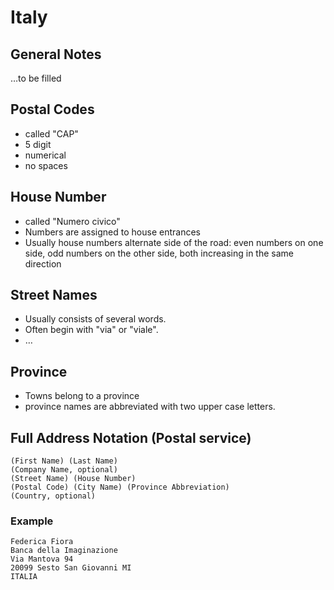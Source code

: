 # Italy

## General Notes

…to be filled

## Postal Codes

* called "CAP"
* 5 digit
* numerical
* no spaces

## House Number

* called "Numero civico"
* Numbers are assigned to house entrances
* Usually house numbers alternate side of the road: even numbers on one side,
  odd numbers on the other side, both increasing in the same direction

## Street Names

* Usually consists of several words.
* Often begin with "via" or "viale".
* …

## Province

* Towns belong to a province
* province names are abbreviated with two upper case letters.

## Full Address Notation (Postal service)

```
(First Name) (Last Name)
(Company Name, optional)
(Street Name) (House Number)
(Postal Code) (City Name) (Province Abbreviation)
(Country, optional)
```

### Example

```
Federica Fiora
Banca della Imaginazione
Via Mantova 94
20099 Sesto San Giovanni MI
ITALIA
```
